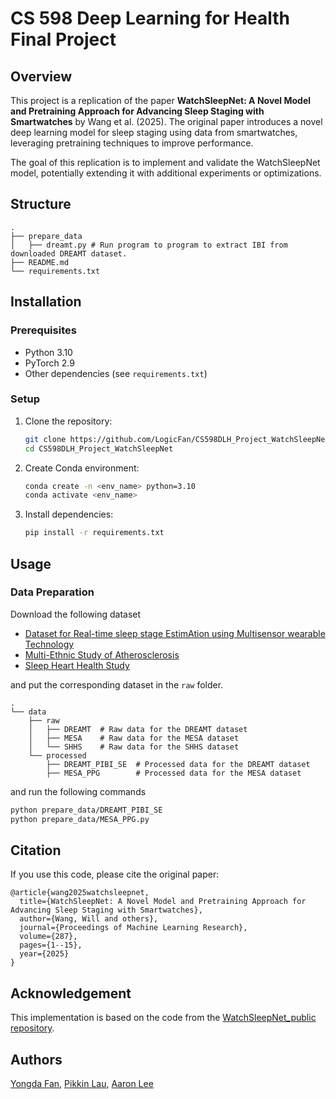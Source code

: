 # CS 598 Deep Learning for Health Final Project

## Overview

This project is a replication of the paper **WatchSleepNet: A Novel Model and Pretraining Approach for Advancing Sleep Staging with Smartwatches** by Wang et al. (2025). The original paper introduces a novel deep learning model for sleep staging using data from smartwatches, leveraging pretraining techniques to improve performance.

The goal of this replication is to implement and validate the WatchSleepNet model, potentially extending it with additional experiments or optimizations.

## Structure

```
.
├── prepare_data
│   ├── dreamt.py # Run program to program to extract IBI from downloaded DREAMT dataset.
├── README.md
└── requirements.txt
```

## Installation

### Prerequisites

- Python 3.10
- PyTorch 2.9
- Other dependencies (see `requirements.txt`)

### Setup

1. Clone the repository:
   ```bash
   git clone https://github.com/LogicFan/CS598DLH_Project_WatchSleepNet.git
   cd CS598DLH_Project_WatchSleepNet
   ```

2. Create Conda environment:
   ```bash
   conda create -n <env_name> python=3.10
   conda activate <env_name>
   ```

3. Install dependencies:
   ```bash
   pip install -r requirements.txt
   ```

## Usage

### Data Preparation

Download the following dataset
- [Dataset for Real-time sleep stage EstimAtion using Multisensor wearable Technology](https://physionet.org/content/dreamt/2.0.0/)
- [Multi-Ethnic Study of Atherosclerosis](https://sleepdata.org/datasets/mesa)
- [Sleep Heart Health Study](https://sleepdata.org/datasets/shhs)

and put the corresponding dataset in the `raw` folder.

```
.
└── data
    ├── raw
    │   ├── DREAMT  # Raw data for the DREAMT dataset
    │   ├── MESA    # Raw data for the MESA dataset
    │   └── SHHS    # Raw data for the SHHS dataset
    └── processed
        ├── DREAMT_PIBI_SE  # Processed data for the DREAMT dataset
        ├── MESA_PPG        # Processed data for the MESA dataset
```

and run the following commands

```bash
python prepare_data/DREAMT_PIBI_SE
python prepare_data/MESA_PPG.py
```

<!--
### Training

To train the model:
```bash
python train.py --config config.yaml
```

### Evaluation

To evaluate the trained model:
```bash
python evaluate.py --model_path checkpoints/model.pth --data_path data/test/
```

## Dataset

This project uses publicly available sleep staging datasets such as:
- TODO

Ensure compliance with dataset licenses and usage terms.

## Model Architecture

TODO

## Results

TODO

-->

## Citation

If you use this code, please cite the original paper:

```
@article{wang2025watchsleepnet,
  title={WatchSleepNet: A Novel Model and Pretraining Approach for Advancing Sleep Staging with Smartwatches},
  author={Wang, Will and others},
  journal={Proceedings of Machine Learning Research},
  volume={287},
  pages={1--15},
  year={2025}
}
```

## Acknowledgement

This implementation is based on the code from the [WatchSleepNet_public repository](https://github.com/WillKeWang/WatchSleepNet_public).

## Authors

[Yongda Fan](mailto:yongdaf2@illinois.edu), [Pikkin Lau](mailto:pikkinl2@illinois.edu), [Aaron Lee](mailto:aaroncl2@illinois.edu)